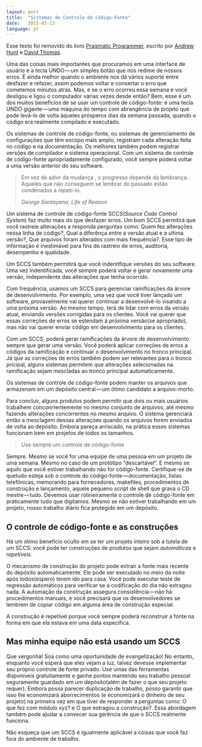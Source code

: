 ```yaml
---
layout: post
title:  "Sistemas de Controle de Código-Fonte"
date:   2015-03-13
language: pt
---
```


<p class="flash">
    Esse texto foi removido do livro <a href="http://www.amazon.com.br/The-Pragmatic-Programmer-Journeyman-Master/dp/020161622X">Pragmatic Programmer</a>, escrito por <a href="https://twitter.com/pragmaticandy">Andrew Hunt</a> e <a href="http://pragdave.me/">David Thomas</a>.
</p>

Uma das coisas mais importantes que procuramos em uma interface de usuário é a tecla UNDO — um simples botão que nos redime de nossos erros. É ainda melhor quando o ambiente nos dá vários suporte entre desfazer e refazer, assim podemos voltar e consertar o erro que cometemos minutos atrás. Mas, e se o erro ocorreu essa semana e você desligou e ligou o computador várias vezes desde então? Bem, esse é um dos muitos beneficíos de se usar um controle de código-fonte: é uma tecla UNDO gigante — uma máquina do tempo com abrangência de projeto que pode levá-lo de volta àqueles prósperos dias da semana passada, quando o código era realmente compilado e executado.

Os sistemas de controle de código-fonte, ou sistemas de gerenciamento de configurações que têm escopo mais amplo, registram cada alteração feita no código e na documentação. Os melhores também podem registrar versões de compilador e sistema operacional. Com um sistema de controle de código-fonte apropriadamente configurado, você sempre poderá voltar a uma versão anterior do seu software.

> Em vez de advir da mudança , o progresso depende da lembrança. Aqueles que não conseguem se lembrar do passado estão condenados a repeti-lo.
>
> _George Santayana, Life of Reason_

Um sistema de controle de código-fonte SCCS(_Source Code Control System_) faz muito mais do que desfazer erros. Um bom SCCS permitirá que você rastreie alterações e responda perguntas como: Quem fez alterações nessa linha de código?, Qual a diferênça entre a versão atual e a ultima versão?, Que arquivos foram alterados com mais frequência?. Esse tipo de informação é inestimável para fins de rastreio de erros, auditoria, desempenho e qualidade.

Um SCCS também permitirá que você indentifique versões do seu software. Uma vez indentificada, você sempre poderá voltar e gerar novamente uma versão, independente das alterações que tenha ocorrido.

Com frequência, usamos um SCCS para gerenciar ramificações da árvore de desenvolvimento. Por exemplo, uma vez que você tiver lançado um software, provavelmente vai querer continuar a desenvolvê-lo visando a uma próxima versão. Ao mesmo tempo, terá de lidar com erros da versão atual, enviando versões corrigidas para os clientes. Você vai querer que essas correções de erros se estendam á próxima versão(se apropriado), mas não vai querer enviar código em desenvolvimento para os clientes.

Com um SCCS, poderá gerar ramificações da árvore de desenvolvimento sempre que gerar uma versão. Você poderá aplicar correções de erros a códigos da ramificação e continuar o desenvolvimento no tronco principal. Já que as correções de erros também podem ser relevantes para o tronco pricipal, alguns sistemas permitem que alterações selecionadas na ramificação sejam mescladas ao tronco principal automaticamente.

Os sistemas de controle de código-fonte podem manter os arquivos que armazenam em um depósito central — um ótimo candidato a arquivo-morto.

Para concluir, alguns produtos podem permitir que dois ou mais usuários trabalhem conconrrentemente no mesmo conjunto de arquivos, até mesmo fazendo alterações concorrentes no mesmo arquivo. O sistema gerenciará então a mesclagem dessas alterações quando os arquivos forem enviados de volta ao depósito. Embora pareça arriscado, na prática esses sistemas funcionam bem em projetos de todos os tamanhos.

> Use sempre um controle de código-fonte

Sempre. Mesmo se você for uma equipe de uma pessoa em um projeto de uma semana. Mesmo no caso de um protótipo “descartável”. E mesmo se aquilo que você estiver trabalhando não for código-fonte. Certifique-se de quetudo esteja sob o controle do código-fonte — documentação, listas telefônicas, memorando para fornecedores, makefiles, procedimentos de construção e lançamento, aquele pequeno script de shell que grava o CD mestre — tudo. Devemos usar rotineiramente o controle de código-fonte em práticamente tudo que digitamos. Mesmo se não estiver trabalhando em um projeto, nosso trabalho diário fica protegido em um depósito.

## O controle de código-fonte e as construções

Há um ótimo benefício oculto em se ter um projeto inteiro sob a tutela de um SCCS: você pode ter construções de produtos que sejam _automáticas_ e _repetíveis_.

O mecanismo de construção do projeto pode extrair a fonte mais recente do depósito automaticamente. Ele pode ser executado no meio da noite após todos(espero) terem ido para casa. Você pode executar teste de regressão automáticos para verificar se a codificação do dia não estragou nada. A automação da construção assegura consistência — não há procedimentos manuais, e você precisará que os desenvolvedores se lembrem de copiar código em alguma área de construção especial.

A construção é repetível porque você sempre poderá reconstruir a fonte na forma em que ela estava em uma data específica.

## Mas minha equipe não está usando um SCCS

Que vergonha! Soa como uma oportunidade de evangelização! No entanto, enquanto você esperá que eles vejam a luz, talvez devesse implementar seu próprio controle de fonte privado. Use umas das ferramentas disponíveis gratuitamente e ganhe pontos mantendo seu trabalho pessoal seguramente guardado em um depósito(além de fazer o que seu projeto requer). Embora possa parecer duplicação de trabalho, posso garantir que isso lhe economizará aborrecimentos (e economizará o dinheiro de seu projeto) na primeira vez em que tiver de responder a perguntas como: O que fez com módulo xyz? e O que estragou a construção?. Essa abordagem também pode ajudar a convecer sua gerência de que o SCCS realmente funciona.

Não esqueça que um SCCS é igualmente aplicável a coisas que você faz fora do ambiente de trabalho.